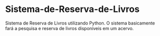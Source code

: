 # Sistema-de-Reserva-de-Livros
Sistema de Reserva de Livros utilizando Python. O sistema basicamente fará a pesquisa e reserva de livros disponíveis em um acervo.

